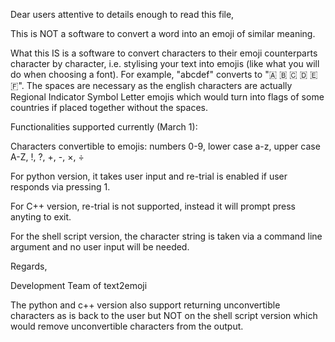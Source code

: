 Dear users attentive to details enough to read this file,

This is NOT a software to convert a word into an emoji of similar meaning. 

What this IS is a software to convert characters to their emoji counterparts character by character, i.e. stylising your text into emojis (like what you will do when choosing a font). For example, "abcdef" converts to "🇦 🇧 🇨 🇩 🇪 🇫". The spaces are necessary as the english characters are actually Regional Indicator Symbol Letter emojis which would turn into flags of some countries if placed together without the spaces.

Functionalities supported currently (March 1):

Characters convertible to emojis: numbers 0-9, lower case a-z, upper case A-Z, !, ?, +, -, ×, ÷

For python version, it takes user input and re-trial is enabled if user responds via pressing 1.

For C++ version, re-trial is not supported, instead it will prompt press anyting to exit.

For the shell script version, the character string is taken via a command line argument and no user input will be needed.

Regards,

Development Team of text2emoji

The python and c++ version also support returning unconvertible characters as is back to the user but NOT on the shell script version which would remove unconvertible characters from the output.
